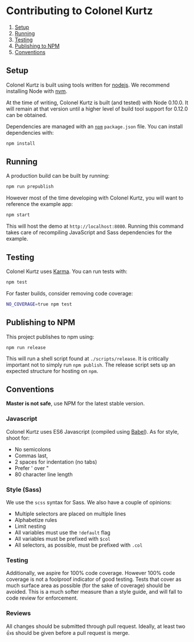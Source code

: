 # Contributing to Colonel Kurtz

1.  [Setup](#setup)
2.  [Running](#running)
3.  [Testing](#testing)
4.  [Publishing to NPM](#publishing-to-npm)
5.  [Conventions](#conventions)

## Setup

Colonel Kurtz is built using tools written for
[nodejs](http://nodejs.org). We recommend installing Node with
[nvm](https://github.com/creationix/nvm).

At the time of writing, Colonel Kurtz is built (and tested) with Node
0.10.0. It will remain at that version until a higher level of build tool
support for 0.12.0 can be obtained.

Dependencies are managed with an [`npm`](npmjs.org) `package.json`
file. You can install dependencies with:

```bash
npm install
```

## Running

A production build can be built by running:

```bash
npm run prepublish
```

However most of the time developing with Colonel Kurtz, you will want
to reference the example app:

```bash
npm start
```

This will host the demo at `http://localhost:8080`. Running this
command takes care of recompiling JavaScript and Sass dependencies for
the example.

## Testing

Colonel Kurtz uses [Karma](karma-runner.github.io). You can run tests
with:

```bash
npm test
```

For faster builds, consider removing code coverage:

```bash
NO_COVERAGE=true npm test
```

## Publishing to NPM

This project publishes to npm using:

```shell
npm run release
```

This will run a shell script found at `./scripts/release`. It is
critically important not to simply run `npm publish`. The release
script sets up an expected structure for hosting on `npm`.

## Conventions

**Master is not safe**, use NPM for the latest stable version.

### Javascript

Colonel Kurtz uses ES6 Javascript (compiled using
[Babel](babeljs.io)). As for style, shoot for:

* No semicolons
* Commas last,
* 2 spaces for indentation (no tabs)
* Prefer ' over "
* 80 character line length

### Style (Sass)

We use the `scss` syntax for Sass. We also have a couple of opinions:

* Multiple selectors are placed on multiple lines
* Alphabetize rules
* Limit nesting
* All variables must use the `!default` flag
* All variables must be prefixed with `$col`
* All selectors, as possible, must be prefixed with `.col`

### Testing

Additionally, we aspire for 100% code coverage. However 100% code
coverage is not a foolproof indicator of good testing. Tests that
cover as much surface area as possible (for the sake of coverage)
should be avoided. This is a much softer measure than a style guide,
and will fall to code review for enforcement.

### Reviews

All changes should be submitted through pull request. Ideally, at
least two :+1:s should be given before a pull request is merge.
